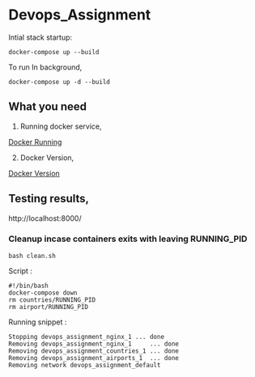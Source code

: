 # Devops_Assignment


Intial stack startup:

```docker-compose up --build ```

To run In background,

```docker-compose up -d --build ```

## What you need

1. Running docker service,

[Docker Running](../master/sample-images/docker-runnin.png)

<!---![alt text](https://github.com/vineethvijay/Devops_Assignment/blob/master/sample-images/docker-runnin.png )--->

2. Docker Version,

[Docker Version](../master/sample-images/docker-version.png)




## Testing results,

http://localhost:8000/<endpoints>


### Cleanup incase containers exits with leaving RUNNING_PID

```bash clean.sh```

Script :
```
#!/bin/bash 
docker-compose down 
rm countries/RUNNING_PID 
rm airport/RUNNING_PID 
```

Running snippet :

```vineeth:Devops_Assignment vineeth_vijay$ ./clean.sh
Stopping devops_assignment_nginx_1 ... done
Removing devops_assignment_nginx_1     ... done
Removing devops_assignment_countries_1 ... done
Removing devops_assignment_airports_1  ... done
Removing network devops_assignment_default
